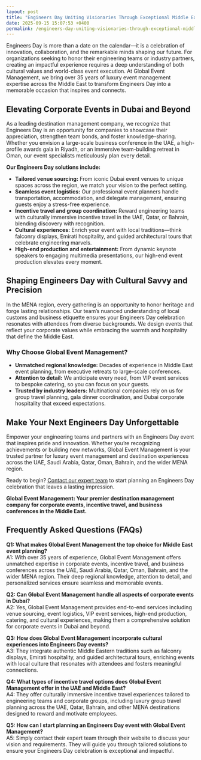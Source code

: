```yaml
---
layout: post
title: "Engineers Day Uniting Visionaries Through Exceptional Middle East Event Planning"
date: 2025-09-15 15:07:53 +0400
permalink: /engineers-day-uniting-visionaries-through-exceptional-middle-east-event-planning/
---
```

Engineers Day is more than a date on the calendar—it is a celebration of innovation, collaboration, and the remarkable minds shaping our future. For organizations seeking to honor their engineering teams or industry partners, creating an impactful experience requires a deep understanding of both cultural values and world-class event execution. At Global Event Management, we bring over 35 years of luxury event management expertise across the Middle East to transform Engineers Day into a memorable occasion that inspires and connects.

## Elevating Corporate Events in Dubai and Beyond

As a leading destination management company, we recognize that Engineers Day is an opportunity for companies to showcase their appreciation, strengthen team bonds, and foster knowledge-sharing. Whether you envision a large-scale business conference in the UAE, a high-profile awards gala in Riyadh, or an immersive team-building retreat in Oman, our event specialists meticulously plan every detail. 

**Our Engineers Day solutions include:**

- **Tailored venue sourcing:** From iconic Dubai event venues to unique spaces across the region, we match your vision to the perfect setting.
- **Seamless event logistics:** Our professional event planners handle transportation, accommodation, and delegate management, ensuring guests enjoy a stress-free experience.
- **Incentive travel and group coordination:** Reward engineering teams with culturally immersive incentive travel in the UAE, Qatar, or Bahrain, blending discovery with recognition.
- **Cultural experiences:** Enrich your event with local traditions—think falconry displays, Emirati hospitality, and guided architectural tours that celebrate engineering marvels.
- **High-end production and entertainment:** From dynamic keynote speakers to engaging multimedia presentations, our high-end event production elevates every moment.

## Shaping Engineers Day with Cultural Savvy and Precision

In the MENA region, every gathering is an opportunity to honor heritage and forge lasting relationships. Our team’s nuanced understanding of local customs and business etiquette ensures your Engineers Day celebration resonates with attendees from diverse backgrounds. We design events that reflect your corporate values while embracing the warmth and hospitality that define the Middle East.

### Why Choose Global Event Management?

- **Unmatched regional knowledge:** Decades of experience in Middle East event planning, from executive retreats to large-scale conferences.
- **Attention to detail:** We anticipate every need, from VIP event services to bespoke catering, so you can focus on your guests.
- **Trusted by industry leaders:** Multinational companies rely on us for group travel planning, gala dinner coordination, and Dubai corporate hospitality that exceed expectations.

## Make Your Next Engineers Day Unforgettable

Empower your engineering teams and partners with an Engineers Day event that inspires pride and innovation. Whether you’re recognizing achievements or building new networks, Global Event Management is your trusted partner for luxury event management and destination experiences across the UAE, Saudi Arabia, Qatar, Oman, Bahrain, and the wider MENA region.

Ready to begin? [Contact our expert team](https://geventm.com/) to start planning an Engineers Day celebration that leaves a lasting impression.

**Global Event Management: Your premier destination management company for corporate events, incentive travel, and business conferences in the Middle East.**

## Frequently Asked Questions (FAQs)

**Q1: What makes Global Event Management the top choice for Middle East event planning?**  
A1: With over 35 years of experience, Global Event Management offers unmatched expertise in corporate events, incentive travel, and business conferences across the UAE, Saudi Arabia, Qatar, Oman, Bahrain, and the wider MENA region. Their deep regional knowledge, attention to detail, and personalized services ensure seamless and memorable events.

**Q2: Can Global Event Management handle all aspects of corporate events in Dubai?**  
A2: Yes, Global Event Management provides end-to-end services including venue sourcing, event logistics, VIP event services, high-end production, catering, and cultural experiences, making them a comprehensive solution for corporate events in Dubai and beyond.

**Q3: How does Global Event Management incorporate cultural experiences into Engineers Day events?**  
A3: They integrate authentic Middle Eastern traditions such as falconry displays, Emirati hospitality, and guided architectural tours, enriching events with local culture that resonates with attendees and fosters meaningful connections.

**Q4: What types of incentive travel options does Global Event Management offer in the UAE and Middle East?**  
A4: They offer culturally immersive incentive travel experiences tailored to engineering teams and corporate groups, including luxury group travel planning across the UAE, Qatar, Bahrain, and other MENA destinations designed to reward and motivate employees.

**Q5: How can I start planning an Engineers Day event with Global Event Management?**  
A5: Simply contact their expert team through their website to discuss your vision and requirements. They will guide you through tailored solutions to ensure your Engineers Day celebration is exceptional and impactful.

<script type="application/ld+json">
{
  "@context": "https://schema.org",
  "@type": "BlogPosting",
  "headline": "Engineers Day Uniting Visionaries Through Exceptional Middle East Event Planning",
  "description": "Celebrate Engineers Day by creating impactful and culturally immersive events across the Middle East with Global Event Management, a premier destination management company specializing in corporate events, incentive travel, and luxury event management.",
  "author": {
    "@type": "Person",
    "name": "Global Event Management"
  },
  "publisher": {
    "@type": "Organization",
    "name": "Global Event Management",
    "logo": {
      "@type": "ImageObject",
      "url": "https://geventm.com/logo.png"
    }
  },
  "datePublished": "2024-06-01",
  "mainEntityOfPage": {
    "@type": "WebPage",
    "@id": "https://geventm.com/engineers-day-middle-east-event-planning"
  },
  "keywords": "Middle East event planning, corporate events in Dubai, destination management company, incentive travel UAE, business conferences Middle East, luxury event management, group travel planning, event logistics, cultural experiences, Dubai corporate hospitality"
}
</script>

<script type="application/ld+json">
{
  "@context": "https://schema.org",
  "@type": "FAQPage",
  "mainEntity": [
    {
      "@type": "Question",
      "name": "What makes Global Event Management the top choice for Middle East event planning?",
      "acceptedAnswer": {
        "@type": "Answer",
        "text": "With over 35 years of experience, Global Event Management offers unmatched expertise in corporate events, incentive travel, and business conferences across the UAE, Saudi Arabia, Qatar, Oman, Bahrain, and the wider MENA region. Their deep regional knowledge, attention to detail, and personalized services ensure seamless and memorable events."
      }
    },
    {
      "@type": "Question",
      "name": "Can Global Event Management handle all aspects of corporate events in Dubai?",
      "acceptedAnswer": {
        "@type": "Answer",
        "text": "Yes, Global Event Management provides end-to-end services including venue sourcing, event logistics, VIP event services, high-end production, catering, and cultural experiences, making them a comprehensive solution for corporate events in Dubai and beyond."
      }
    },
    {
      "@type": "Question",
      "name": "How does Global Event Management incorporate cultural experiences into Engineers Day events?",
      "acceptedAnswer": {
        "@type": "Answer",
        "text": "They integrate authentic Middle Eastern traditions such as falconry displays, Emirati hospitality, and guided architectural tours, enriching events with local culture that resonates with attendees and fosters meaningful connections."
      }
    },
    {
      "@type": "Question",
      "name": "What types of incentive travel options does Global Event Management offer in the UAE and Middle East?",
      "acceptedAnswer": {
        "@type": "Answer",
        "text": "They offer culturally immersive incentive travel experiences tailored to engineering teams and corporate groups, including luxury group travel planning across the UAE, Qatar, Bahrain, and other MENA destinations designed to reward and motivate employees."
      }
    },
    {
      "@type": "Question",
      "name": "How can I start planning an Engineers Day event with Global Event Management?",
      "acceptedAnswer": {
        "@type": "Answer",
        "text": "Simply contact their expert team through their website to discuss your vision and requirements. They will guide you through tailored solutions to ensure your Engineers Day celebration is exceptional and impactful."
      }
    }
  ]
}
</script>
